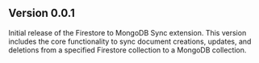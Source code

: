 ## Version 0.0.1

Initial release of the Firestore to MongoDB Sync extension. This version includes the core functionality to sync document creations, updates, and deletions from a specified Firestore collection to a MongoDB collection.
